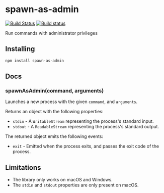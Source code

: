 # spawn-as-admin

[![Build Status](https://travis-ci.org/atom/spawn-as-admin.svg?branch=master)](https://travis-ci.org/atom/spawn-as-admin)
[![Build status](https://ci.appveyor.com/api/projects/status/idlwdrnp54iowr2d/branch/master?svg=true)](https://ci.appveyor.com/project/Atom/spawn-as-admin/branch/master)

Run commands with administrator privileges

## Installing

```sh
npm install spawn-as-admin
```

## Docs

### spawnAsAdmin(command, arguments)

Launches a new process with the given `command`, and `arguments`.

Returns an object with the following properties:

* `stdin` - A `WritableStream` representing the process's standard input.
* `stdout` - A `ReadableStream` representing the process's standard output.

The returned object emits the following events:

* `exit` - Emitted when the process exits, and passes the exit code of the process.

## Limitations

* The library only works on macOS and Windows.
* The `stdin` and `stdout` properties are only present on macOS.
